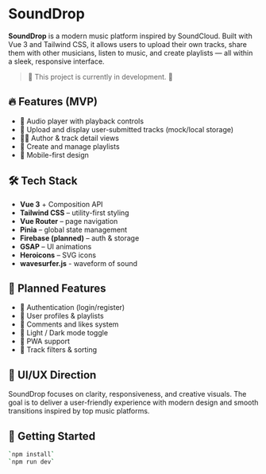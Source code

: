 # SoundDrop

**SoundDrop** is a modern music platform inspired by SoundCloud. Built with Vue 3 and Tailwind CSS, it allows users to upload their own tracks, share them with other musicians, listen to music, and create playlists — all within a sleek, responsive interface.

> 🚧 This project is currently in development. 🚧


## 🔥 Features (MVP)

- 🎵 Audio player with playback controls
- 📁 Upload and display user-submitted tracks (mock/local storage)
- 🧑‍🎤 Author & track detail views
- 📝 Create and manage playlists
- 📱 Mobile-first design


## 🛠️ Tech Stack

- **Vue 3** + Composition API
- **Tailwind CSS** – utility-first styling
- **Vue Router** – page navigation
- **Pinia** – global state management
- **Firebase (planned)** – auth & storage
- **GSAP** – UI animations
- **Heroicons** – SVG icons
- **wavesurfer.js** - waveform of sound


## 🎯 Planned Features

- 🔐 Authentication (login/register)
- 👤 User profiles & playlists
- 💬 Comments and likes system
- 🎨 Light / Dark mode toggle
- 📲 PWA support
- 🔎 Track filters & sorting


## 🎨 UI/UX Direction

SoundDrop focuses on clarity, responsiveness, and creative visuals. The goal is to deliver a user-friendly experience with modern design and smooth transitions inspired by top music platforms.


## 🚀 Getting Started
```bash
`npm install`
`npm run dev`
```
